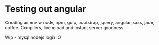 # Testing out angular

Creating an env w node, npm, gulp, bootstrap, jquery, angular, sass, jade,
coffee. Compilers, live reload and instant server goodness.

Wip - mysql nodejs login :O